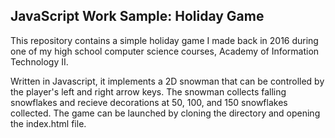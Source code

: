 
## JavaScript Work Sample: Holiday Game



This repository contains a simple holiday game I made back in 2016
during one of my high school computer science courses, Academy of
Information Technology II.

Written in Javascript, it implements a 2D snowman that can be controlled
by the player's left and right arrow keys. The snowman collects
falling snowflakes and recieve decorations at 50, 100, and 150
snowflakes collected. The game can be launched by cloning the
directory and opening the index.html file.
